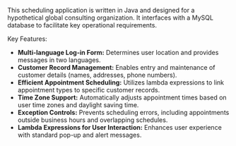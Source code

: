 This scheduling application is written in Java and designed for a hypothetical global consulting organization. It interfaces with a MySQL database to facilitate key operational requirements.

Key Features:  
- **Multi-language Log-in Form:** Determines user location and provides messages in two languages.  
- **Customer Record Management:** Enables entry and maintenance of customer details (names, addresses, phone numbers).  
- **Efficient Appointment Scheduling:** Utilizes lambda expressions to link appointment types to specific customer records.  
- **Time Zone Support:** Automatically adjusts appointment times based on user time zones and daylight saving time.  
- **Exception Controls:** Prevents scheduling errors, including appointments outside business hours and overlapping schedules.  
- **Lambda Expressions for User Interaction:** Enhances user experience with standard pop-up and alert messages.
